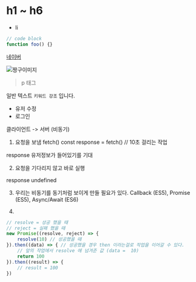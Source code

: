 # h1 ~ h6

- li 

```js
// code block 
function foo() {}
```

[네이버](www.naver.com)


![짱구이미지](https://mblogthumb-phinf.pstatic.net/MjAyMDAzMTNfMjA2/MDAxNTg0MDI3MzA1MTM1.ziQdHXjoSVpswgl7MkBXPOamMHIiKQKPpqjtQNkw6IMg.rkebY82ViYlYz83X1y5B7Fm6qyQkC2ZZlmHgRyJw1vAg.JPEG.d_hye97/1.jpg?type=w800)


> p 태그 

일반 텍스트 `키워드 강조` 입니다.

- 유저 수정
- 로그인 


클라이언트 -> 서버 (비동기)

1. 요청을 보냄 fetch() 
const response = fetch() // 10초 걸리는 작업

response 유저정보가 들어있기를 기대 

2. 요청을 기다리지 않고 바로 실행 

response undefined

3. 우리는 비동기를 동기처럼 보이게 만들 필요가 있다.
Callback (ES5), Promise (ES5), Async/Await (ES6)

4. 

```js 
// resolve = 성공 했을 때 
// reject = 실패 했을 때 
new Promise((resolve, reject) => {
    resolve(10) // 성공했을 때
}).then((data) => { // 성공했을 경우 then 이라는걸로 작업을 이어갈 수 있다.
    // 앞의 작업에서 resolve 에 넘겨준 값 (data =  10)
    return 100
}).then((result) => {
    // result = 100
})
```